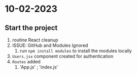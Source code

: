 # 10-02-2023
## Start the project
1. routine React cleanup  
2. ISSUE: GitHub and Modules Ignored
   1. run `npm install modules` to install the modules locally 
3. `Users.jsx` component created for authentication
4. `Routes` added 
   1. 'App.js' ; 'index.js' 
   